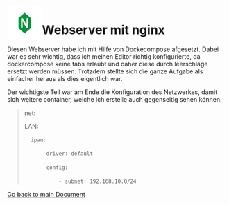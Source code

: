 <img align="left" width="80" height="80" src="../img/../../img/nginx-logo.png" alt="nginx Logo">

# Webserver mit nginx
Diesen Webserver habe ich mit Hilfe von Dockecompose afgesetzt. Dabei war es sehr wichtig, dass ich meinen Editor richtig konfigurierte, da dockercompose keine tabs erlaubt und daher diese durch leerschläge ersetzt werden müssen. Trotzdem stellte sich die ganze Aufgabe als einfacher heraus als dies eigentlich war.

Der wichtigste Teil war am Ende die Konfiguration des Netzwerkes, damit sich weitere container, welche ich erstelle auch gegenseitig sehen können.

> net: 
> 
>    LAN:
> 
>       ipam:
> 
>            driver: default
> 
>            config:
> 
>                - subnet: 192.168.10.0/24


[Go back to main Document](https://github.com/Daddey69/Modul_300/blob/master/README.md)